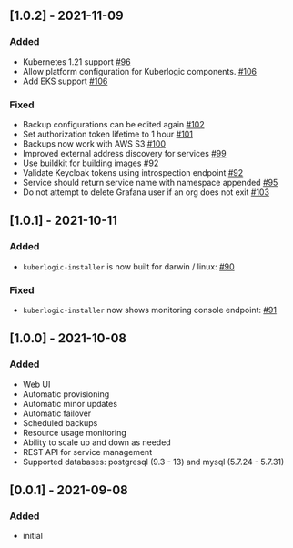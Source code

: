 ## [1.0.2] - 2021-11-09
### Added
* Kubernetes 1.21 support [#96](https://github.com/kuberlogic/kuberlogic/pull/96)
* Allow platform configuration for Kuberlogic components. [#106](https://github.com/kuberlogic/kuberlogic/pull/106)
* Add EKS support [#106](https://github.com/kuberlogic/kuberlogic/pull/106)
### Fixed
* Backup configurations can be edited again [#102](https://github.com/kuberlogic/kuberlogic/pull/102)
* Set authorization token lifetime to 1 hour [#101](https://github.com/kuberlogic/kuberlogic/pull/101)
* Backups now work with AWS S3 [#100](https://github.com/kuberlogic/kuberlogic/pull/100)
* Improved external address discovery for services [#99](https://github.com/kuberlogic/kuberlogic/pull/99)
* Use buildkit for building images [#92](https://github.com/kuberlogic/kuberlogic/pull/92)
* Validate Keycloak tokens using introspection endpoint [#92](https://github.com/kuberlogic/kuberlogic/pull/94)
* Service should return service name with namespace appended [#95](https://github.com/kuberlogic/kuberlogic/pull/95)
* Do not attempt to delete Grafana user if an org does not exit [#103](https://github.com/kuberlogic/kuberlogic/pull/103)

## [1.0.1] - 2021-10-11
### Added
* `kuberlogic-installer` is now built for darwin / linux: [#90](https://github.com/kuberlogic/kuberlogic/pull/90)

### Fixed
* `kuberlogic-installer` now shows monitoring console endpoint: [#91](https://github.com/kuberlogic/kuberlogic/pull/91)

## [1.0.0] - 2021-10-08
### Added
* Web UI
* Automatic provisioning
* Automatic minor updates
* Automatic failover
* Scheduled backups
* Resource usage monitoring
* Ability to scale up and down as needed
* REST API for service management
* Supported databases: postgresql (9.3 - 13) and mysql (5.7.24 - 5.7.31)

## [0.0.1] - 2021-09-08
### Added
- initial
